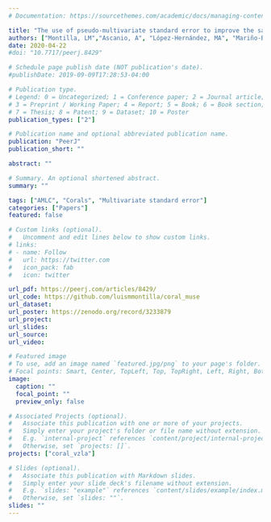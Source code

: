 ```yaml
---
# Documentation: https://sourcethemes.com/academic/docs/managing-content/

title: "The use of pseudo-multivariate standard error to improve the sampling design of coral monitoring programs"
authors: ["Montilla, LM","Ascanio, A", "López-Hernández, MA", "Mariño-Briceño, G", "Miyazawa, E", "Rebolledo-Sánchez, Z","Rivera, A", "S. Mancilla, D", "Verde, A","Cróquer, A"]
date: 2020-04-22
#doi: "10.7717/peerj.8429"

# Schedule page publish date (NOT publication's date).
#publishDate: 2019-09-09T17:28:53-04:00

# Publication type.
# Legend: 0 = Uncategorized; 1 = Conference paper; 2 = Journal article;
# 3 = Preprint / Working Paper; 4 = Report; 5 = Book; 6 = Book section;
# 7 = Thesis; 8 = Patent; 9 = Dataset; 10 = Poster
publication_types: ["2"]

# Publication name and optional abbreviated publication name.
publication: "PeerJ"
publication_short: ""

abstract: ""

# Summary. An optional shortened abstract.
summary: ""

tags: ["AMLC", "Corals", "Multivariate standard error"]
categories: ["Papers"]
featured: false

# Custom links (optional).
#   Uncomment and edit lines below to show custom links.
# links:
# - name: Follow
#   url: https://twitter.com
#   icon_pack: fab
#   icon: twitter

url_pdf: https://peerj.com/articles/8429/
url_code: https://github.com/luismmontilla/coral_muse
url_dataset:
url_poster: https://zenodo.org/record/3233879
url_project: 
url_slides:
url_source:
url_video:

# Featured image
# To use, add an image named `featured.jpg/png` to your page's folder. 
# Focal points: Smart, Center, TopLeft, Top, TopRight, Left, Right, BottomLeft, Bottom, BottomRight.
image:
  caption: ""
  focal_point: ""
  preview_only: false

# Associated Projects (optional).
#   Associate this publication with one or more of your projects.
#   Simply enter your project's folder or file name without extension.
#   E.g. `internal-project` references `content/project/internal-project/index.md`.
#   Otherwise, set `projects: []`.
projects: ["coral_vzla"]

# Slides (optional).
#   Associate this publication with Markdown slides.
#   Simply enter your slide deck's filename without extension.
#   E.g. `slides: "example"` references `content/slides/example/index.md`.
#   Otherwise, set `slides: ""`.
slides: ""
---
```

